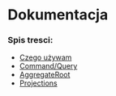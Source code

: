 # Dokumentacja 
### Spis tresci:
* [Czego używam](./stuff_pl.md)
* [Command/Query](./command_query_pl.md)
* [AggregateRoot](./aggregateRoot_pl.md)
* [Projections](./projections_pl.md)
